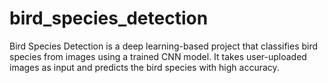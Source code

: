 # bird_species_detection
Bird Species Detection is a deep learning-based project that classifies bird species from images using a trained CNN model. It takes user-uploaded images as input and predicts the bird species with high accuracy.
